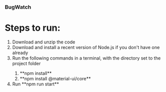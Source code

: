 ### BugWatch

# Steps to run:
<ol>
  <li>Download and unzip the code</li>
  <li>Download and install a recent version of Node.js if you don't have one already</li>
  <li>Run the following commands in a terminal, with the directory set to the project folder</li>
    <ol>
      <li>**npm install**</li>
      <li>**npm install @material-ui/core**</li>
    </ol>
  <li>Run **npm run start**</li>
</ol>
